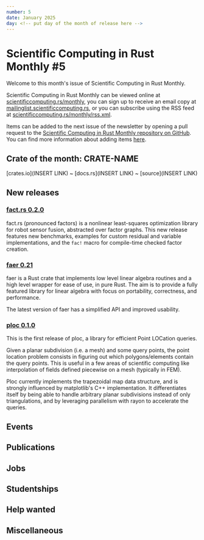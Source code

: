 ```yaml
---
number: 5
date: January 2025
day: <!-- put day of the month of release here -->
---
```


# Scientific Computing in Rust Monthly #5

Welcome to this month's issue of Scientific Computing in Rust Monthly.

<!-- Editor can write a 2-3 sentence introduction here -->

Scientific Computing in Rust Monthly can be viewed online at [scientificcomputing.rs/monthly](https://scientificcomputing.rs/monthly),
you can sign up to receive an email copy at [mailinglist.scientificcomputing.rs](https://mailinglist.scientificcomputing.rs),
or you can subscribe using the RSS feed at [scientificcomputing.rs/monthly/rss.xml](https://scientificcomputing.rs/monthly/rss.xml).

Items can be added to the next issue of the newsletter by opening a pull request to the
[Scientific Computing in Rust Monthly repository on GitHub](https://github.com/rust-scicomp/scientific-computing-in-rust-monthly).
You can find more information about adding items
[here](https://github.com/rust-scicomp/scientific-computing-in-rust-monthly#contributing-an-item).

## Crate of the month: CRATE-NAME
<!--
The crate of the month will be picked by the editor, who will write a brief description of it here.
If you'd like to suggest a crate that we could include here, tell us on the rust-scicomp Zulip chat
(https://rust-scicomp.zulipchat.com/login/).
-->
[crates.io](INSERT LINK) ~ [docs.rs](INSERT LINK) ~ [source](INSERT LINK)

## New releases
<!--
This section can be used to announce new released of libraries. Items should
be sorted in alphabetical order and should use the format:

### [<library name> <release number>](<crates.io link>)
<brief description of the library and its new features in this release>
-->

### [fact.rs 0.2.0](https://crates.io/crates/factrs)
fact.rs (pronounced factors) is a nonlinear least-squares optimization library for robot sensor fusion, abstracted over factor graphs. This new release features new benchmarks, examples for custom residual and variable implementations, and the `fac!` macro for compile-time checked factor creation.

### [faer 0.21](https://crates.io/crates/faer)
faer is a Rust crate that implements low level linear algebra routines and a high level
wrapper for ease of use, in pure Rust. The aim is to provide a fully featured library for
linear algebra with focus on portability, correctness, and performance.

The latest version of faer has a simplified API and improved usability.

### [ploc 0.1.0](https://crates.io/crates/ploc)

This is the first release of ploc, a library for efficient Point LOCation queries.

Given a planar subdivision (i.e. a mesh) and some query points, the point location problem consists in figuring out which polygons/elements contain the query points.
This is useful in a few areas of scientific computing like interpolation of fields defined piecewise on a mesh (typically in FEM).

Ploc currently implements the trapezoidal map data structure, and is strongly influenced by matplotlib's C++ implementation.
It differentiates itself by being able to handle arbitrary planar subdivisions instead of only triangulations, and by leveraging parallelism with rayon to accelerate the queries.

## Events
<!--
This section can be used to advertise events. Items should be sorted in date order, with
sooner events first, and should use the format:

### [<event name>, <location or "held virutally">, <date>](<website URL>)
<brief description of event>
-->

## Publications
<!--
This section can be used to publicise papers, articles and blog posts published about scientific computing in Rust.
Items should be sorted in the alphabetical order of the surname of the first listed author.
Papers posted should use the following format:

### [<authors>, <title>, <journal> <volume>](<DOI>)
<brief description of paper>

Other publications should use the following format:

### [<author>, <title>](<link>)
<brief description>
-->

## Jobs
<!--
This section can be used to advertise jobs that may be of interest. Items should be sorted in the
order in which they are added and should use the format:

### [<job title>, <location>](<more information URL>)
<description of job, including how to apply and deadline>
-->

## Studentships
<!--
This section can be used to advertise studentships (eg PhDs, Master's programmes) that may be of interest.
Items should be sorted in the order in which they are added and should use the format:

### [<title>, <location>](<more information URL>)
<description of studentship, including how to apply and deadline>
-->

## Help wanted
<!--
If you're looking for people to help develop or maintain a project, you can add it here. Items here
should be sorted in alphabetical order by project name and use the format:

### [<library name>](<link to source code repository>)
<brief description of the library and what kind of help you're interested in>
-->

## Miscellaneous
<!--
Any items that do not fit into any other section can be added here.
-->
